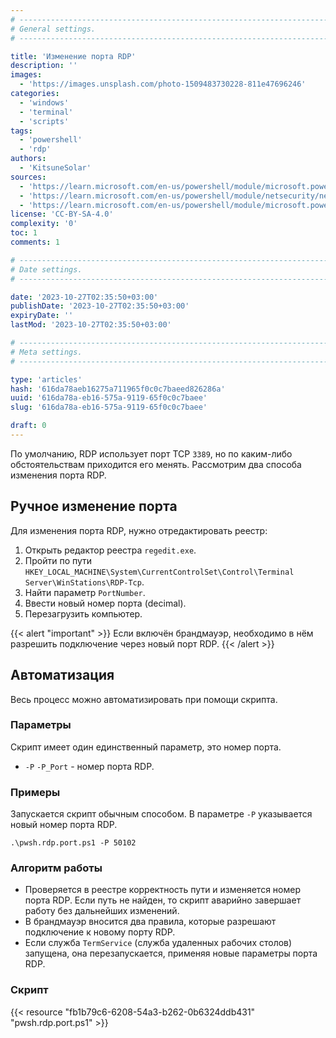 ```yaml
---
# -------------------------------------------------------------------------------------------------------------------- #
# General settings.
# -------------------------------------------------------------------------------------------------------------------- #

title: 'Изменение порта RDP'
description: ''
images:
  - 'https://images.unsplash.com/photo-1509483730228-811e47696246'
categories:
  - 'windows'
  - 'terminal'
  - 'scripts'
tags:
  - 'powershell'
  - 'rdp'
authors:
  - 'KitsuneSolar'
sources:
  - 'https://learn.microsoft.com/en-us/powershell/module/microsoft.powershell.management/set-itemproperty'
  - 'https://learn.microsoft.com/en-us/powershell/module/netsecurity/new-netfirewallrule'
  - 'https://learn.microsoft.com/en-us/powershell/module/microsoft.powershell.management/restart-service'
license: 'CC-BY-SA-4.0'
complexity: '0'
toc: 1
comments: 1

# -------------------------------------------------------------------------------------------------------------------- #
# Date settings.
# -------------------------------------------------------------------------------------------------------------------- #

date: '2023-10-27T02:35:50+03:00'
publishDate: '2023-10-27T02:35:50+03:00'
expiryDate: ''
lastMod: '2023-10-27T02:35:50+03:00'

# -------------------------------------------------------------------------------------------------------------------- #
# Meta settings.
# -------------------------------------------------------------------------------------------------------------------- #

type: 'articles'
hash: '616da78aeb16275a711965f0c0c7baeed826286a'
uuid: '616da78a-eb16-575a-9119-65f0c0c7baee'
slug: '616da78a-eb16-575a-9119-65f0c0c7baee'

draft: 0
---
```


По умолчанию, RDP использует порт TCP `3389`, но по каким-либо обстоятельствам приходится его менять. Рассмотрим два способа изменения порта RDP.

<!--more-->

## Ручное изменение порта

Для изменения порта RDP, нужно отредактировать реестр:

1. Открыть редактор реестра `regedit.exe`.
2. Пройти по пути `HKEY_LOCAL_MACHINE\System\CurrentControlSet\Control\Terminal Server\WinStations\RDP-Tcp`.
3. Найти параметр `PortNumber`.
4. Ввести новый номер порта (decimal).
5. Перезагрузить компьютер.

{{< alert "important" >}}
Если включён брандмауэр, необходимо в нём разрешить подключение через новый порт RDP.
{{< /alert >}}

## Автоматизация

Весь процесс можно автоматизировать при помощи скрипта.

### Параметры

Скрипт имеет один единственный параметр, это номер порта.

- `-P` `-P_Port` - номер порта RDP.

### Примеры

Запускается скрипт обычным способом. В параметре `-P` указывается новый номер порта RDP.

```terminal {os="windows", mode="root"}
.\pwsh.rdp.port.ps1 -P 50102
```

### Алгоритм работы

- Проверяется в реестре корректность пути и изменяется номер порта RDP. Если путь не найден, то скрипт аварийно завершает работу без дальнейших изменений.
- В брандмауэр вносится два правила, которые разрешают подключение к новому порту RDP.
- Если служба `TermService` (служба удаленных рабочих столов) запущена, она перезапускается, применяя новые параметры порта RDP.

### Скрипт

{{< resource "fb1b79c6-6208-54a3-b262-0b6324ddb431" "pwsh.rdp.port.ps1" >}}
